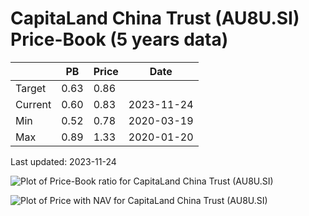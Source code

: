 # CapitaLand China Trust (AU8U.SI) Price-Book (5 years data)

|     | PB   | Price | Date       |
|-----|------|-------|------------|
| Target | 0.63 | 0.86  |  |
| Current | 0.60 | 0.83  | 2023-11-24 |
| Min | 0.52 | 0.78  | 2020-03-19 |
| Max | 0.89 | 1.33  | 2020-01-20 |

Last updated: 2023-11-24

![Plot of Price-Book ratio for CapitaLand China Trust (AU8U.SI)](AU8U_pb_5.png)

![Plot of Price with NAV for CapitaLand China Trust (AU8U.SI)](AU8U_price_nav_5.png)
